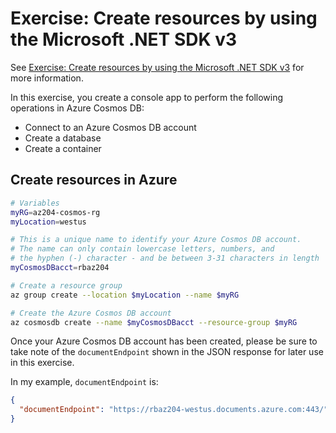 # Exercise: Create resources by using the Microsoft .NET SDK v3

See [Exercise: Create resources by using the Microsoft .NET SDK v3](https://learn.microsoft.com/en-us/training/modules/work-with-cosmos-db/3-exercise-work-cosmos-db-dotnet) for more information.

In this exercise, you create a console app to perform the following operations in Azure Cosmos DB:

- Connect to an Azure Cosmos DB account
- Create a database
- Create a container

## Create resources in Azure

```sh
# Variables
myRG=az204-cosmos-rg
myLocation=westus

# This is a unique name to identify your Azure Cosmos DB account. 
# The name can only contain lowercase letters, numbers, and 
# the hyphen (-) character - and be between 3-31 characters in length
myCosmosDBacct=rbaz204

# Create a resource group
az group create --location $myLocation --name $myRG

# Create the Azure Cosmos DB account
az cosmosdb create --name $myCosmosDBacct --resource-group $myRG

```

Once your Azure Cosmos DB account has been created, please be sure to take note of the `documentEndpoint` shown in the JSON response for later use in this exercise.

In my example, `documentEndpoint` is:

```json
{
  "documentEndpoint": "https://rbaz204-westus.documents.azure.com:443/"
}
```
